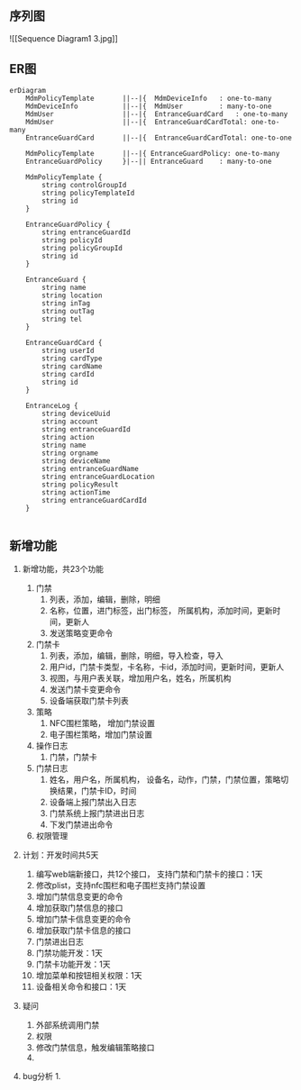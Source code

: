 ## 序列图
![[Sequence Diagram1 3.jpg]]
## ER图
```mermaid
erDiagram
	MdmPolicyTemplate		||--|{ 	MdmDeviceInfo	: one-to-many
	MdmDeviceInfo			||--|{ 	MdmUser			: many-to-one
	MdmUser					||--|{ 	EntranceGuardCard	: one-to-many
	MdmUser					||--|{ 	EntranceGuardCardTotal: one-to-many
	EntranceGuardCard		||--|{ 	EntranceGuardCardTotal: one-to-one
	
	MdmPolicyTemplate		||--|{ EntranceGuardPolicy: one-to-many
	EntranceGuardPolicy		}|--|| EntranceGuard	: many-to-one
	
	MdmPolicyTemplate {
		string controlGroupId
		string policyTemplateId
		string id
	}

	EntranceGuardPolicy {
	    string entranceGuardId
	    string policyId
        string policyGroupId
		string id
    }

	EntranceGuard {
	    string name
		string location
		string inTag
		string outTag
		string tel
    }
	
	EntranceGuardCard {
	    string userId
		string cardType
		string cardName
		string cardId
		string id
    }
	
	EntranceLog {
		string deviceUuid
		string account
		string entranceGuardId
		string action
		string name
		string orgname
		string deviceName
		string entranceGuardName
		string entranceGuardLocation
		string policyResult
		string actionTime
		string entranceGuardCardId
	}
	
```

## 新增功能
1. 新增功能，共23个功能
	1. 门禁
		1. 列表，添加，编辑，删除，明细
		2. 名称，位置，进门标签，出门标签， 所属机构，添加时间，更新时间，更新人
		3. 发送策略变更命令
	2. 门禁卡
		1. 列表，添加，编辑，删除，明细，导入检查，导入
		2. 用户id，门禁卡类型，卡名称，卡id，添加时间，更新时间，更新人
		3. 视图，与用户表关联，增加用户名，姓名，所属机构
		4. 发送门禁卡变更命令
		5. 设备端获取门禁卡列表
	3. 策略
		1. NFC围栏策略， 增加门禁设置
		2. 电子围栏策略，增加门禁设置
	4. 操作日志
		1. 门禁，门禁卡
	5. 门禁日志
		1. 姓名，用户名，所属机构， 设备名，动作，门禁，门禁位置，策略切换结果，门禁卡ID，时间
		2. 设备端上报门禁出入日志
		3. 门禁系统上报门禁进出日志
		4. 下发门禁进出命令
	6. 权限管理
2. 计划：开发时间共5天
	1. 编写web端新接口，共12个接口， 支持门禁和门禁卡的接口：1天
	2. 修改plist，支持nfc围栏和电子围栏支持门禁设置
	3. 增加门禁信息变更的命令
	4. 增加获取门禁信息的接口
	5. 增加门禁卡信息变更的命令
	6. 增加获取门禁卡信息的接口
	7. 门禁进出日志
	8. 门禁功能开发：1天
	9. 门禁卡功能开发：1天
	10. 增加菜单和按钮相关权限：1天
	11. 设备相关命令和接口：1天
3. 疑问
	1. 外部系统调用门禁
	2. 权限
	3. 修改门禁信息，触发编辑策略接口
	4. 


1. bug分析
	1. 